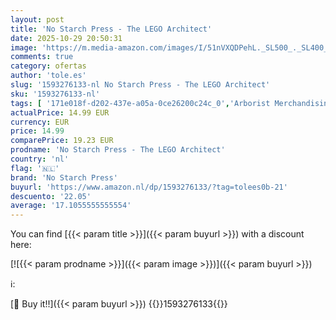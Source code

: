 ```yaml
---
layout: post
title: 'No Starch Press - The LEGO Architect'
date: 2025-10-29 20:50:31
image: 'https://m.media-amazon.com/images/I/51nVXQDPehL._SL500_._SL400_.jpg'
comments: true
category: ofertas
author: 'tole.es'
slug: '1593276133-nl No Starch Press - The LEGO Architect'
sku: '1593276133-nl'
tags: [ '171e018f-d202-437e-a05a-0ce26200c24c_0','Arborist Merchandising Root','Architectonische bouwwerken','Architectuur','Architectuurgeschiedenis','Boeken','Educatie & onderwijs','Engelstalige boeken','Featured Categories','Kunst & fotografie','Reistransport','Reizen & toerisme','Self Service','Special Features Stores','Studie & onderwijs architectuur','no starch press','🇳🇱', ]
actualPrice: 14.99 EUR
currency: EUR
price: 14.99
comparePrice: 19.23 EUR
prodname: 'No Starch Press - The LEGO Architect'
country: 'nl'
flag: '🇳🇱'
brand: 'No Starch Press'
buyurl: 'https://www.amazon.nl/dp/1593276133/?tag=tolees0b-21'
descuento: '22.05'
average: '17.1055555555554'
---
```


You can find [{{< param title >}}]({{< param buyurl >}}) with a discount here:

[![{{< param prodname >}}]({{< param image >}})]({{< param buyurl >}})

ℹ️:


[🛒 Buy it!!]({{< param buyurl >}})
{{<world>}}1593276133{{</world>}}
